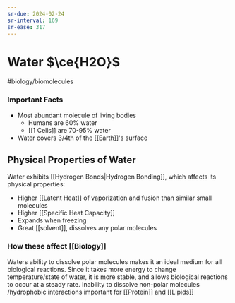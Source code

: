 ```yaml
---
sr-due: 2024-02-24
sr-interval: 169
sr-ease: 317
---
```

# Water $\ce{H2O}$
#biology/biomolecules
### Important Facts
- Most abundant molecule of living bodies
	- Humans are 60% water
	- [[1 Cells]] are 70-95% water
- Water covers 3/4th of the [[Earth]]'s surface
## Physical Properties of Water
Water exhibits [[Hydrogen Bonds|Hydrogen Bonding]], which affects its physical properties:
- Higher [[Latent Heat]] of vaporization and fusion than similar small molecules
- Higher [[Specific Heat Capacity]]
- Expands when freezing
- Great [[solvent]], dissolves any polar molecules

### How these affect [[Biology]]
Waters ability to dissolve polar molecules makes it an ideal medium for all biological reactions.
Since it takes more energy to change temperature/state of water, it is more stable, and allows biological reactions to occur at a steady rate.
Inability to dissolve non-polar molecules /hydrophobic interactions important for [[Protein]] and [[Lipids]]